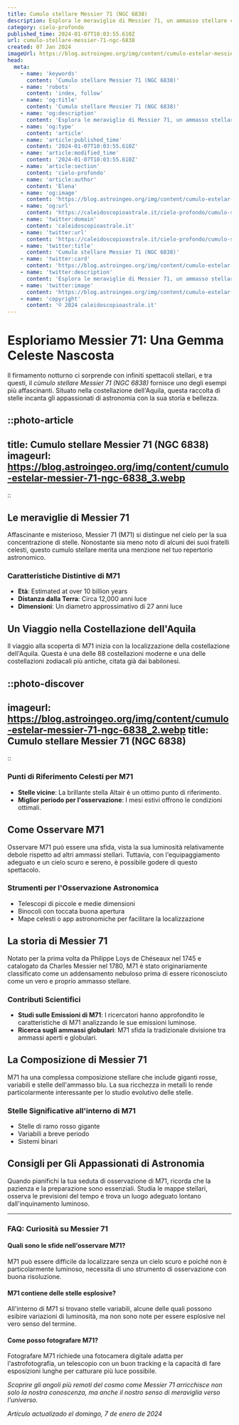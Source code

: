 ```yaml
---
title: Cumulo stellare Messier 71 (NGC 6838)
description: Esplora le meraviglie di Messier 71, un ammasso stellare cumulo gioiello nella costellazione della Freccia. Scopri storie e segreti celesti!
category: cielo-profondo
published_time: 2024-01-07T10:03:55.610Z
url: cumulo-stellare-messier-71-ngc-6838
created: 07 Jan 2024
imageUrl: https://blog.astroingeo.org/img/content/cumulo-estelar-messier-71-ngc-6838_3.webp
head:
  meta:
    - name: 'keywords'
      content: 'Cumulo stellare Messier 71 (NGC 6838)'
    - name: 'robots'
      content: 'index, follow'
    - name: 'og:title'
      content: 'Cumulo stellare Messier 71 (NGC 6838)'
    - name: 'og:description'
      content: 'Esplora le meraviglie di Messier 71, un ammasso stellare cumulo gioiello nella costellazione della Freccia. Scopri storie e segreti celesti!'
    - name: 'og:type'
      content: 'article'
    - name: 'article:published_time'
      content: '2024-01-07T10:03:55.610Z'
    - name: 'article:modified_time'
      content: '2024-01-07T10:03:55.610Z'
    - name: 'article:section'
      content: 'cielo-profondo'
    - name: 'article:author'
      content: 'Elena'
    - name: 'og:image'
      content: 'https://blog.astroingeo.org/img/content/cumulo-estelar-messier-71-ngc-6838_3.webp'
    - name: 'og:url'
      content: 'https://caleidoscopioastrale.it/cielo-profondo/cumulo-stellare-messier-71-ngc-6838'
    - name: 'twitter:domain'
      content: 'caleidoscopioastrale.it'
    - name: 'twitter:url'
      content: 'https://caleidoscopioastrale.it/cielo-profondo/cumulo-stellare-messier-71-ngc-6838'
    - name: 'twitter:title'
      content: 'Cumulo stellare Messier 71 (NGC 6838)'
    - name: 'twitter:card'
      content: 'https://blog.astroingeo.org/img/content/cumulo-estelar-messier-71-ngc-6838_3.webp'
    - name: 'twitter:description'
      content: 'Esplora le meraviglie di Messier 71, un ammasso stellare cumulo gioiello nella costellazione della Freccia. Scopri storie e segreti celesti!'
    - name: 'twitter:image'
      content: 'https://blog.astroingeo.org/img/content/cumulo-estelar-messier-71-ngc-6838_3.webp'
    - name: 'copyright'
      content: '© 2024 caleidoscopioastrale.it'
---
```

# Esploriamo Messier 71: Una Gemma Celeste Nascosta

Il firmamento notturno ci sorprende con infiniti spettacoli stellari, e tra questi, il *cùmulo stellare Messier 71 (NGC 6838)* fornisce uno degli esempi più affascinanti. Situato nella costellazione dell'Aquila, questa raccolta di stelle incanta gli appassionati di astronomia con la sua storia e bellezza.

::photo-article
---
title: Cumulo stellare Messier 71 (NGC 6838)
imageurl: https://blog.astroingeo.org/img/content/cumulo-estelar-messier-71-ngc-6838_3.webp
---
::

## Le meraviglie di Messier 71

Affascinante e misterioso, Messier 71 (M71) si distingue nel cielo per la sua concentrazione di stelle. Nonostante sia meno noto di alcuni dei suoi fratelli celesti, questo cumulo stellare merita una menzione nel tuo repertorio astronomico.

### Caratteristiche Distintive di M71

- **Età**: Estimated at over 10 billion years
- **Distanza dalla Terra**: Circa 12,000 anni luce
- **Dimensioni**: Un diametro approssimativo di 27 anni luce

## Un Viaggio nella Costellazione dell'Aquila

Il viaggio alla scoperta di M71 inizia con la localizzazione della costellazione dell'Aquila. Questa è una delle 88 costellazioni moderne e una delle costellazioni zodiacali più antiche, citata già dai babilonesi.

::photo-discover
---
imageurl: https://blog.astroingeo.org/img/content/cumulo-estelar-messier-71-ngc-6838_2.webp
title: Cumulo stellare Messier 71 (NGC 6838)
---
::

### Punti di Riferimento Celesti per M71

- **Stelle vicine**: La brillante stella Altair è un ottimo punto di riferimento.
- **Miglior periodo per l'osservazione**: I mesi estivi offrono le condizioni ottimali.

## Come Osservare M71

Osservare M71 può essere una sfida, vista la sua luminosità relativamente debole rispetto ad altri ammassi stellari. Tuttavia, con l'equipaggiamento adeguato e un cielo scuro e sereno, è possibile godere di questo spettacolo.

### Strumenti per l'Osservazione Astronomica

- Telescopi di piccole e medie dimensioni
- Binocoli con toccata buona apertura
- Mape celesti o app astronomiche per facilitare la localizzazione

## La storia di Messier 71 

Notato per la prima volta da Philippe Loys de Chéseaux nel 1745 e catalogato da Charles Messier nel 1780, M71 è stato originariamente classificato come un addensamento nebuloso prima di essere riconosciuto come un vero e proprio ammasso stellare.

### Contributi Scientifici

- **Studi sulle Emissioni di M71**: I ricercatori hanno approfondito le caratteristiche di M71 analizzando le sue emissioni luminose.
- **Ricerca sugli ammassi globulari**: M71 sfida la tradizionale divisione tra ammassi aperti e globulari.

## La Composizione di Messier 71

M71 ha una complessa composizione stellare che include giganti rosse, variabili e stelle dell'ammasso blu. La sua ricchezza in metalli lo rende particolarmente interessante per lo studio evolutivo delle stelle.

### Stelle Significative all'interno di M71

- Stelle di ramo rosso gigante
- Variabili a breve periodo
- Sistemi binari

## Consigli per Gli Appassionati di Astronomia

Quando pianifichi la tua seduta di osservazione di M71, ricorda che la pazienza e la preparazione sono essenziali. Studia le mappe stellari, osserva le previsioni del tempo e trova un luogo adeguato lontano dall'inquinamento luminoso.

---

### FAQ: Curiosità su Messier 71

#### Quali sono le sfide nell'osservare M71?

M71 può essere difficile da localizzare senza un cielo scuro e poiché non è particolarmente luminoso, necessita di uno strumento di osservazione con buona risoluzione.

#### M71 contiene delle stelle esplosive?

All'interno di M71 si trovano stelle variabili, alcune delle quali possono esibire variazioni di luminosità, ma non sono note per essere esplosive nel vero senso del termine.

#### Come posso fotografare M71?

Fotografare M71 richiede una fotocamera digitale adatta per l'astrofotografia, un telescopio con un buon tracking e la capacità di fare esposizioni lunghe per catturare più luce possibile.

*Scoprire gli angoli più remoti del cosmo come Messier 71 arricchisce non solo la nostra conoscenza, ma anche il nostro senso di meraviglia verso l'universo.*

_Artículo actualizado el domingo, 7 de enero de 2024_